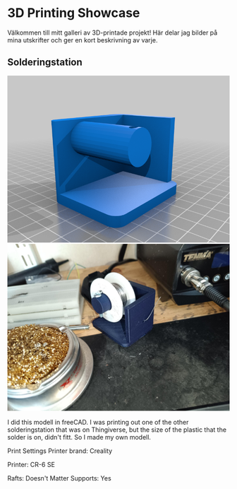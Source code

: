 # 3D Printing Showcase

Välkommen till mitt galleri av 3D-printade projekt! Här delar jag bilder på mina utskrifter och ger en kort beskrivning av varje.

## Solderingstation

![Solderingstation](images/Solderingstation02.png)
![Solderingstation](images/Solderingstation01.jpg)

I did this modell in freeCAD. I was printing out one of the other solderingstation that was on Thingiverse, but the size of the plastic that the solder is on, didn't fitt. So I made my own modell.

Print Settings
Printer brand:
Creality

Printer:
CR-6 SE

Rafts: Doesn't Matter
Supports: Yes



